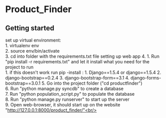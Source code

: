 Product_Finder
==============
Getting started
----
set up virtual environment:<br/>
	1. virtualenv env <br/>
	2. source env/bin/activate <br/>
	3. cd into folder with the requirements.txt file
setting up web app
	4. 1. Run "pip install -r requirements.txt" and let it install what you need for the project to run<br/>
		1. if this doesn't work run pip -install :
			1. Django==1.5.4 or django==1.5.4
			2. django-bootstrap==0.2.4
			3. django-bootstrap-form==3.1
			4. django-forms-bootstrap==3.0.1
	5. Go into the project folder ("cd productfinder") <br/>
	6. Run "python manage.py syncdb" to create a database<br/>
	7. Run "python population_script.py" to populate the database<br/>
	8. Run "python manage.py runserver" to start up the server<br/>
	9. Open web-browser, it should start up on the website "http://127.0.0.1:8000/product_finder/"<br/>
